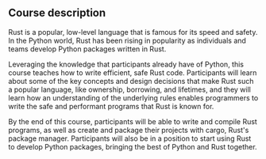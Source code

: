 ## Course description

Rust is a popular, low-level language that is famous for its speed and safety.
In the Python world, Rust has been rising in popularity as individuals and teams develop Python packages written in Rust.

Leveraging the knowledge that participants already have of Python, this course teaches how to write efficient, safe Rust code.
Participants will learn about some of the key concepts and design decisions that make Rust such a popular language, like ownership, borrowing, and lifetimes, and they will learn how an understanding of the underlying rules enables programmers to write the safe and performant programs that Rust is known for.

By the end of this course, participants will be able to write and compile Rust programs, as well as create and package their projects with cargo, Rust's package manager.
Participants will also be in a position to start using Rust to develop Python packages, bringing the best of Python and Rust together.
